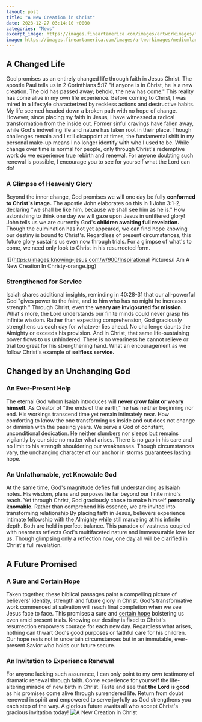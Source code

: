 ```yaml
---
layout: post
title: "A New Creation in Christ"
date: 2023-12-27 03:14:10 +0000
categories: "News"
excerpt_image: https://images.fineartamerica.com/images/artworkimages/mediumlarge/2/in-christ-there-is-a-new-creation-scott-bryte.jpg
image: https://images.fineartamerica.com/images/artworkimages/mediumlarge/2/in-christ-there-is-a-new-creation-scott-bryte.jpg
---
```


## A Changed Life
God promises us an entirely changed life through faith in Jesus Christ. The apostle Paul tells us in 2 Corinthians 5:17 "if anyone is in Christ, he is a new creation. The old has passed away; behold, the new has come." This reality has come alive in my own life experience. 
Before coming to Christ, I was mired in a lifestyle characterized by reckless actions and destructive habits. My life seemed headed down a broken path with no hope of change. However, since placing my faith in Jesus, I have witnessed a radical transformation from the inside out. Former sinful cravings have fallen away, while God's indwelling life and nature has taken root in their place. 
Though challenges remain and I still disappoint at times, the fundamental shift in my personal  make-up means I no longer identify with who I used to be. While change over time is normal for people, only through Christ's redemptive work do we experience true rebirth and renewal. For anyone doubting such renewal is possible, I encourage you to see for yourself what the Lord can do!
### A Glimpse of Heavenly Glory
Beyond the inner change, God promises we will one day be fully **conformed to Christ's image.** The apostle John elaborates on this in 1 John 3:1-2, declaring "we shall be like him, because we shall see him as he is." How astonishing to think one day we will gaze upon Jesus in unfiltered glory!
John tells us we are currently God's **children awaiting full revelation.** Though the culmination has not yet appeared, we can find hope knowing our destiny is bound to Christ's. Regardless of present circumstances, this future glory sustains us even now through trials. For a glimpse of what's to come, we need only look to Christ in his resurrected form.

![](https://images.knowing-jesus.com/w/900/Inspirational Pictures/I Am A New Creation In Christy-orange.jpg)
### Strengthened for Service  
Isaiah shares additional insights, reminding in 40:28-31 that our all-powerful God "gives power to the faint, and to him who has no might he increases strength." Through Christ, even the **weary are invigorated for mission.** What's more, the Lord understands our finite minds could never grasp his infinite wisdom. 
Rather than expecting comprehension, God graciously strengthens us each day for whatever lies ahead. No challenge daunts the Almighty or exceeds his provision. And in Christ, that same life-sustaining power flows to us unhindered. There is no weariness he cannot relieve or trial too great for his strengthening hand. What an encouragement as we follow Christ's example of **selfless service.**
## Changed by an Unchanging God
### An Ever-Present Help
The eternal God whom Isaiah introduces will **never grow faint or weary himself.** As Creator of "the ends of the earth," he has neither beginning nor end. His workings transcend time yet remain intimately near. How comforting to know the one transforming us inside and out does not change or diminish with the passing years.
We serve a God of constant, unconditional dedication. He neither slumbers nor sleeps but remains vigilantly by our side no matter what arises. There is no gap in his care and no limit to his strength shouldering our weaknesses. Though circumstances vary, the unchanging character of our anchor in storms guarantees lasting hope. 
### An Unfathomable, yet Knowable God  
At the same time, God's magnitude defies full understanding as Isaiah notes. His wisdom, plans and purposes lie far beyond our finite mind's reach. Yet through Christ, God graciously chose to make himself **personally knowable.** Rather than comprehend his essence, we are invited into transforming relationship
By placing faith in Jesus, believers experience intimate fellowship with the Almighty while still marveling at his infinite depth. Both are held in perfect balance. This paradox of vastness coupled with nearness reflects God's multifaceted nature and immeasurable love for us. Though glimpsing only a reflection now, one day all will be clarified in Christ's full revelation.
## A Future Promised
### A Sure and Certain Hope  
Taken together, these biblical passages paint a compelling picture of believers' identity, strength and future glory in Christ. God's transformative work commenced at salvation will reach final completion when we see Jesus face to face. This promises a sure and [certain hope](https://fistore.mysenprints.com/collection/albro) bolstering us even amid present trials. 
Knowing our destiny is fixed to Christ's resurrection empowers courage for each new day. Regardless what arises, nothing can thwart God's good purposes or faithful care for his children. Our hope rests not in uncertain circumstances but in an immutable, ever-present Savior who holds our future secure.
### An Invitation to Experience Renewal
For anyone lacking such assurance, I can only point to my own testimony of dramatic renewal through faith. Come experience for yourself the life-altering miracle of new birth in Christ. Taste and see that **the Lord is good** as his promises come alive through surrendered life. Return from doubt renewed in spirit and empowered to serve joyfully as God strengthens you each step of the way. A glorious future awaits all who accept Christ's gracious invitation today!
![A New Creation in Christ](https://images.fineartamerica.com/images/artworkimages/mediumlarge/2/in-christ-there-is-a-new-creation-scott-bryte.jpg)